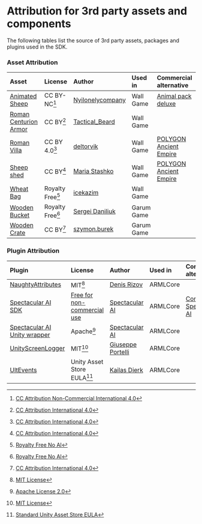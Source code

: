 # Attribution for 3rd party assets and components

The following tables list the source of 3rd party assets, packages and plugins used in the SDK. 

### Asset Attribution

| Asset | License | Author | Used in | Commercial alternative |
|:---|:---|:---|:---|:---|  
| [Animated Sheep](https://sketchfab.com/3d-models/sheep-test-non-commercial-196bb78e6e6343888d09f468a6a9dbc7) | CC BY-NC[^1] | [Nyilonelycompany](https://sketchfab.com/Nyilonelycompany) | Wall Game | [Animal pack deluxe](https://assetstore.unity.com/packages/3d/characters/animals/animal-pack-deluxe-99702) |
| [Roman Centurion Armor](https://sketchfab.com/3d-models/roman-centurion-armor-d0c6de99f16c49f386a9f8d7c3120dec) | CC BY[^2] | [Tactical_Beard](https://sketchfab.com/Tactical_Beard) | Wall Game | |
| [Roman Villa](https://sketchfab.com/3d-models/roman-villa-fcc3241662174fbbb146e6cf658293a9) | CC BY 4.0[^2] | [deltorvik](https://sketchfab.com/deltorvik) | Wall Game | [POLYGON Ancient Empire](https://assetstore.unity.com/packages/3d/environments/historic/polygon-ancient-empire-low-poly-3d-art-by-synty-224020) |
| [Sheep shed](https://sketchfab.com/3d-models/sheep-shed-024cd7a8d35147c8b3e3064685c6bf4b) | CC BY[^2] | [Maria Stashko](https://sketchfab.com/maria_stashko) | Wall Game | [POLYGON Ancient Empire](https://assetstore.unity.com/packages/3d/environments/historic/polygon-ancient-empire-low-poly-3d-art-by-synty-224020) |
| [Wheat Bag](https://www.cgtrader.com/free-3d-models/military/other/sandbag-1) | Royalty Free[^3] | [icekazim](https://www.cgtrader.com/designers/icekazim) | Wall Game | | 
| [Wooden Bucket](https://www.cgtrader.com/free-3d-models/furniture/other/medieval-bucket-6652304a-5102-44cf-951b-4bca93c8fb00) | Royalty Free[^3] | [Sergei Daniliuk](https://www.cgtrader.com/designers/kasaklalita) | Garum Game | |
| [Wooden Crate](https://sketchfab.com/3d-models/ikea-wooden-crate-4c5d81d4b18644df9f9f2959f198f186) | CC BY[^2] | [szymon.burek](https://sketchfab.com/szymon.burek) | Garum Game | |

### Plugin Attribution

| Plugin | License | Author | Used in | Commercial alternative |
|:---|:---|:---|:---|:---|  
| [NaughtyAttributes](https://github.com/dbrizov/NaughtyAttributes) | MIT[^4] | [Denis Rizov](https://github.com/dbrizov) | ARMLCore | |
| [Spectacular AI SDK](https://github.com/SpectacularAI/sdk) | [Free for non-commercial use](https://github.com/SpectacularAI/sdk?tab=readme-ov-file#license) | [Spectacular AI](https://github.com/SpectacularAI) | ARMLCore | [Contact Spectacular AI](https://www.spectacularai.com/#contact) |
| [Spectacular AI Unity wrapper](https://github.com/SpectacularAI/unity-wrapper) | Apache[^5] | [Spectacular AI](https://github.com/SpectacularAI) | ARMLCore | |
| [UnityScreenLogger](https://github.com/gportelli/UnityScreenLogger) | MIT[^4] | [Giuseppe Portelli](https://github.com/gportelli) | ARMLCore | |
| [UltEvents](https://github.com/KybernetikGames/ultevents) | Unity Asset Store EULA[^6] | [Kailas Dierk](https://github.com/KybernetikGames) | ARMLCore | |

[^1]: [CC Attribution Non-Commercial International 4.0](https://creativecommons.org/licenses/by-nc/)
[^2]: [CC Attribution International 4.0](https://creativecommons.org/licenses/by/)
[^3]: [Royalty Free No AI](https://www.cgtrader.com/pages/terms-and-conditions#royalty-free-license)
[^4]: [MIT License](https://opensource.org/license/mit)
[^5]: [Apache License 2.0](https://www.apache.org/licenses/LICENSE-2.0)
[^6]: [Standard Unity Asset Store EULA](https://unity.com/legal/as-terms)